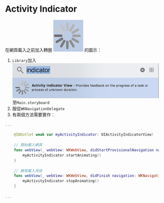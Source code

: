 # Activity Indicator

在網頁載入之前加入轉圈 ![](../../.gitbook/assets/ying-mu-kuai-zhao-20190121-xia-wu-5.58.26%20%281%29.png) 的圖示：

1. `Library`加入 ![](../../.gitbook/assets/ying-mu-kuai-zhao-20190121-xia-wu-5.49.03.png) 至`Main.storyboard`
2. 服從`WKNavigationDelegate`
3. 有兩個方法需要實作：

```swift
...

    @IBOutlet weak var myActivityIndicator: UIActivityIndicatorView!
      
    // 開始載入網頁  
    func webView(_ webView: WKWebView, didStartProvisionalNavigation navigation: WKNavigation!) {
        myActivityIndicator.startAnimating()
    }
    
    // 網頁載入完成
    func webView(_ webView: WKWebView, didFinish navigation: WKNavigation!) {
        myActivityIndicator.stopAnimating()
    }

...
```

